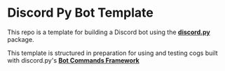 # Discord Py Bot Template

This repo is a template for building a Discord bot using the [**discord.py**](https://github.com/Rapptz/discord.py) package.

This template is structured in preparation for using and testing cogs built with discord.py's [**Bot Commands Framework**](https://discordpy.readthedocs.io/en/latest/ext/commands/index.html)
